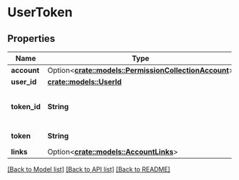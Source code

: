 # UserToken

## Properties

Name | Type | Description | Notes
------------ | ------------- | ------------- | -------------
**account** | Option<[**crate::models::PermissionCollectionAccount**](PermissionCollection_account.md)> |  | [optional]
**user_id** | [**crate::models::UserId**](userId.md) |  | 
**token_id** | **String** | The unique identifier for the token | 
**token** | **String** | The access token | 
**links** | Option<[**crate::models::AccountLinks**](Account_links.md)> |  | [optional]

[[Back to Model list]](./README.md#documentation-for-models) [[Back to API list]](./README.md#documentation-for-api-endpoints) [[Back to README]](./README.md)


